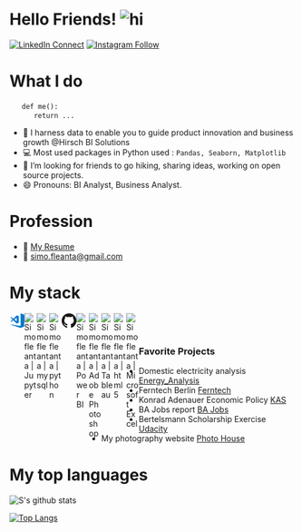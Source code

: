 # Hello Friends! <img src="https://user-images.githubusercontent.com/1303154/88677602-1635ba80-d120-11ea-84d8-d263ba5fc3c0.gif" width="28px" alt="hi">

[![LinkedIn Connect](https://img.shields.io/badge/LinkedIn-Connect-blue)](https://www.linkedin.com/in/simonafleanta)
[![Instagram Follow](https://img.shields.io/badge/Instagram-Follow-green)](https://www.instagram.com/simo_fleanta/?hl=en)




#  What I do


```pyhon
   def me():
      return ...
```


- 🔭 I harness data to enable you to guide product innovation and business growth @Hirsch BI Solutions
- :computer: Most used packages in Python used : `Pandas, Seaborn, Matplotlib`
- 🤔 I’m looking for friends to go hiking, sharing ideas, working on open source projects.
- 😄 Pronouns: BI Analyst, Business Analyst.



# Profession

- :paperclip: [My Resume](https://github.com/simofleanta/Draft-Notebooks/files/5838026/Simona.Fleanta.Resume.pdf)
- :email: simo.fleanta@gmail.com



# My stack


<img align="left" alt="Visual Studio Code" width="26px" src="https://raw.githubusercontent.com/github/explore/80688e429a7d4ef2fca1e82350fe8e3517d3494d/topics/visual-studio-code/visual-studio-code.png" />

<img align="left" alt="Simofleanta | Jupyter" width="22px" color="#284975" src="https://cdn.jsdelivr.net/npm/simple-icons@v3/icons/jupyter.svg" />

<img align="left" alt="Simofleanta | mysql" width="22px" color="#F2C811" src="https://cdn.jsdelivr.net/npm/simple-icons@v3/icons/mysql.svg" />

<img align="left" alt="Simofleanta | python" width="22px" color="#F2C811" src="https://cdn.jsdelivr.net/npm/simple-icons@v3/icons/python.svg" />

<img align="left" alt="GitHub" width="26px" src="https://raw.githubusercontent.com/github/explore/78df643247d429f6cc873026c0622819ad797942/topics/github/github.png" />

<img align="left" alt="Simofleanta | Power BI" width="22px" color="#F2C811" src="https://cdn.jsdelivr.net/npm/simple-icons@v3/icons/powerbi.svg" />

<img align="left" alt="Simofleanta | Adobe Photoshop" width="22px" color="#F2C811" src="https://cdn.jsdelivr.net/npm/simple-icons@v3/icons/adobephotoshop.svg" />

<img align="left" alt="Simofleanta | Tableau" width="22px" color="#F2C811" src="https://cdn.jsdelivr.net/npm/simple-icons@v3/icons/tableau.svg" />

<img align="left" alt="Simofleanta | html5" width="22px" color="#F2C811" src="https://cdn.jsdelivr.net/npm/simple-icons@v3/icons/html5.svg" />


<img align="left" alt="Simofleanta | Microsoft Excel" width="22px" color="#E34F26" src="https://cdn.jsdelivr.net/npm/simple-icons@v3/icons/microsoftexcel.svg" />

<br/>
<br/>




### Favorite Projects

- Domestic electricity analysis [Energy_Analysis](https://github.com/Hirsch-BI-Solutions/Electric-Energy-Consumption-Analysis)
- Ferntech Berlin [Ferntech](https://github.com/Hirsch-BI-Solutions/Ferntech-Insights/blob/main/Power%20%20Venture%20BI%20dashboard%20visual.MD)
- Konrad Adenauer Economic Policy [KAS](https://github.com/Tracking-International-Affairs/Economic-Policy-debate)
- BA Jobs report [BA Jobs](https://github.com/simofleanta/BA-Jobs-Report)
- Bertelsmann Scholarship Exercise [Udacity](https://github.com/simofleanta/Udacity)
- My photography website [Photo House](https://po-kohl.vercel.app/)

# My top languages 

![S's github stats](https://github-readme-stats.vercel.app/api?username=simofleanta&count_private=true&show_icons=true,prs,issues)

[![Top Langs](https://github-readme-stats.vercel.app/api/top-langs/?username=simofleanta&layout=compact&hide=jupyter%20notebook)](https://github.com/simofleanta/github-readme-stats)



                                                                 
